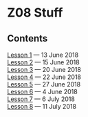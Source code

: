 # Z08 Stuff

## Contents
 
[Lesson 1](lesson1/README.md) — 13 June 2018  
[Lesson 2](lesson1/README.md) — 15 June 2018  
[Lesson 3](lesson1/README.md) — 20 June 2018  
[Lesson 4](lesson1/README.md) — 22 June 2018  
[Lesson 5](lesson1/README.md) — 27 June 2018  
[Lesson 6](lesson1/README.md) — 4 June 2018  
[Lesson 7](lesson1/README.md) — 6 July 2018  
[Lesson 8](lesson1/README.md) — 11 July 2018
